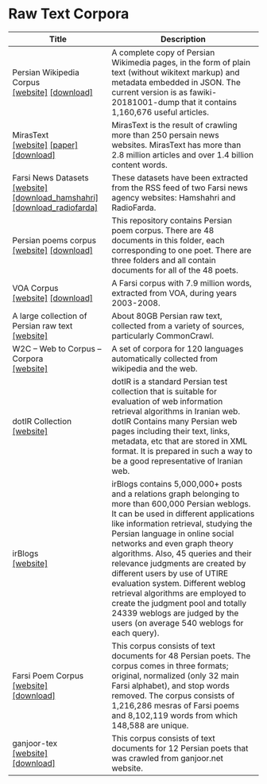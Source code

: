 # Raw Text Corpora

| Title | Description |
| ----- | ----------- |
| Persian Wikipedia Corpus<br>[[website]](https://github.com/Text-Mining/Persian-Wikipedia-Corpus) [[download]](https://github.com/Text-Mining/Persian-Wikipedia-Corpus/tree/master/Json%20Format%20of%20Persian%20Wikipedia%20Pages) | A complete copy of Persian Wikimedia pages, in the form of plain text (without wikitext markup) and metadata embedded in JSON. The current version is as fawiki-20181001-dump that it contains 1,160,676 useful articles. |
| MirasText<br>[[website]](https://github.com/miras-tech/MirasText) [[paper]](https://www.aclweb.org/anthology/L18-1188/) [[download]](https://drive.google.com/file/d/1QNHPv4B22d-Dj7oYoOKQNx2zUfFzsAUL/view?usp=sharing) | MirasText is the result of crawling more than 250 persain news websites. MirasText has more than 2.8 million articles and over 1.4 billion content words. |
| Farsi News Datasets<br>[[website]](https://github.com/sci2lab/Farsi-datasets/tree/master/farsi_news) [[download_hamshahri]](https://raw.githubusercontent.com/sci2lab/Farsi-datasets/master/farsi_news/hamshahri.json) [[download_radiofarda]](https://raw.githubusercontent.com/sci2lab/Farsi-datasets/master/farsi_news/radiofarda.json) | These datasets have been extracted from the RSS feed of two Farsi news agency websites: Hamshahri and RadioFarda. |
| Persian poems corpus<br>[[website]](https://github.com/amnghd/Persian_poems_corpus) [[download]](https://github.com/amnghd/Persian_poems_corpus/archive/master.zip) | This repository contains Persian poem corpus. There are 48 documents in this folder, each corresponding to one poet. There are three folders and all contain documents for all of the 48 poets. |
| VOA Corpus<br>[[website]](https://jon.dehdari.org/corpora/#persian) [[download]](https://drive.google.com/open?id=1mBeSSrEnajB2qxYs67tQbEDWmpRMZ0U0) | A Farsi corpus with 7.9 million words, extracted from VOA, during years 2003-2008. |
| A large collection of Persian raw text<br>[[website]](https://github.com/persiannlp/persian-raw-text) | About 80GB Persian raw text, collected from a variety of sources, particularly CommonCrawl. |
| W2C – Web to Corpus – Corpora<br>[[website]](https://lindat.mff.cuni.cz/repository/xmlui/handle/11858/00-097C-0000-0022-6133-9) | A set of corpora for 120 languages automatically collected from wikipedia and the web. |
| dotIR Collection<br>[[website]](https://dbrg.ut.ac.ir/webir-dotir/) | dotIR is a standard Persian test collection that is suitable for evaluation of web information retrieval algorithms in Iranian web. dotIR Contains many Persian web pages including their text, links, metadata, etc that are stored in XML format. It is prepared in such a way to be a good representative of Iranian web. |
| irBlogs<br>[[website]](https://dbrg.ut.ac.ir/irblogs/) | irBlogs contains 5,000,000+ posts and a relations graph belonging to more than 600,000 Persian weblogs. It can be used in different applications like information retrieval, studying the Persian language in online social networks and even graph theory algorithms. Also, 45 queries and their relevance judgments are created by different users by use of UTIRE evaluation system. Different weblog retrieval algorithms are employed to create the judgment pool and totally 24339 weblogs are judged by the users (on average 540 weblogs for each query). |
| Farsi Poem Corpus<br>[[website]](https://github.com/amnghd/Persian_poems_corpus)<br>[[download]](https://github.com/amnghd/Persian_poems_corpus/archive/master.zip) | This corpus consists of text documents for 48 Persian poets. The corpus comes in three formats; original, normalized (only 32 main Farsi alphabet), and stop words removed. The corpus consists of 1,216,286 mesras of Farsi poems and 8,102,119 words from which 148,588 are unique. |
| ganjoor-tex<br>[[website]](https://github.com/ganjoor/ganjoor-tex)<br>[[download]](https://github.com/ganjoor/ganjoor-tex/archive/master.zip) | This corpus consists of text documents for 12 Persian poets that was crawled from ganjoor.net website. |
